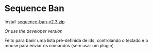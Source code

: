 # Sequence Ban

Install [sequence-ban-v2.3.zip](https://github.com/Ka-Konata/sequence-ban/files/6613647/sequence-ban-v2.3.zip)

*Or use the developer version*
 
Feito para banir uma lista pré-definida de ids, controlando o teclado e o mouse para enviar os comandos (sem usar um plugin)
